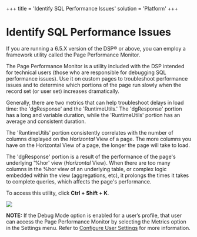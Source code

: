 +++
title = 'Identify SQL Performance Issues'
solution = 'Platform'
+++

# Identify SQL Performance Issues

If you are running a 6.5.X version of the DSP® or above, you can employ
a framework utility called the Page Performance Monitor.

The Page Performance Monitor is a utility included with the DSP intended
for technical users (those who are responsible for debugging SQL
performance issues). Use it on custom pages to troubleshoot performance
issues and to determine which portions of the page run slowly when the
record set (or user set) increases dramatically.

Generally, there are two metrics that can help troubleshoot delays in
load time: the 'dgResponse' and the 'RuntimeUtils.' The 'dgResponse'
portion has a long and variable duration, while the 'RuntimeUtils'
portion has an average and consistent duration.

The 'RuntimeUtils' portion consistently correlates with the number of
columns displayed on the *Horizontal* View of a page. The more columns
you have on the Horizontal View of a page, the longer the page will take
to load.

The 'dgResponse' portion is a result of the performance of the page's
underlying '%hor' view (*Horizontal* View). When there are too many
columns in the %hor view of an underlying table, or complex logic
embedded within the view (aggregations, etc), it prolongs the times it
takes to complete queries, which affects the page's performance.

To access this utility, click **Ctrl + Shift + K**.

![](../../../Resources/Images/inline1238732101.png)

**NOTE:** If the Debug Mode option is enabled for a user’s profile, that
user can access the Page Performance Monitor by selecting the Metrics
option in the Settings menu. Refer to [Configure User
Settings](../../../Configure%20Your%20User%20Settings.htm) for more
information.
